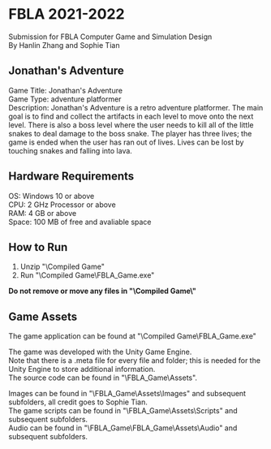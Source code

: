 # FBLA 2021-2022  
Submission for FBLA Computer Game and Simulation Design  
By Hanlin Zhang and Sophie Tian

## Jonathan's Adventure
Game Title: Jonathan's Adventure  
Game Type: adventure platformer  
Description: Jonathan's Adventure is a retro adventure platformer. The main goal is to find and collect the artifacts in each level to move onto the next level. There is also a boss level where the user needs to kill all of the little snakes to deal damage to the boss snake. The player has three lives; the game is ended when the user has ran out of lives. Lives can be lost by touching snakes and falling into lava.

## Hardware Requirements
OS: Windows 10 or above  
CPU: 2 GHz Processor or above  
RAM: 4 GB or above  
Space: 100 MB of free and avaliable space

## How to Run
1. Unzip "\Compiled Game\"  
2. Run "\Compiled Game\FBLA_Game.exe"  

**Do not remove or move any files in "\Compiled Game\\"**

## Game Assets
The game application can be found at "\Compiled Game\FBLA_Game.exe"  

The game was developed with the Unity Game Engine.  
Note that there is a .meta file for every file and folder; this is needed for the Unity Engine to store additional information.  
The source code can be found in "\FBLA_Game\Assets\".  

Images can be found in "\FBLA_Game\Assets\Images" and subsequent subfolders, all credit goes to Sophie Tian.  
The game scripts can be found in "\FBLA_Game\Assets\Scripts" and subsequent subfolders.  
Audio can be found in "\FBLA_Game\FBLA_Game\Assets\Audio" and subsequent subfolders.  

